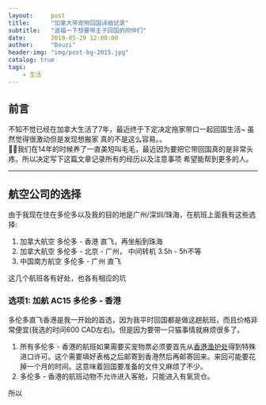 ```yaml
---
layout:     post
title:      "加拿大带宠物回国详细记录"
subtitle:   "造福一下想要带主子回国的同伴们"
date:       2019-05-29 12:00:00
author:     "Douzi"
header-img: "img/post-bg-2015.jpg"
catalog: true
tags:
    - 生活
---
```


## 前言

不知不觉已经在加拿大生活了7年，最近终于下定决定拖家带口一起回国生活~ 虽然觉得很激动但是发现想搬家 真的不是这么容易。。  
我们在14年的时候养了一直美短叫毛毛，最近因为要把它带回国真的是非常头疼。所以决定写下这篇文章记录所有的经历以及注意事项 希望能帮到更多的人。

---

## 航空公司的选择

由于我现在住在多伦多以及我的目的地是广州/深圳/珠海，在航班上面我有这些选择:
1. 加拿大航空 多伦多 - 香港 直飞，再坐船到珠海
2. 加拿大航空 多伦多 - 北京 - 广州， 中间转机 3.5h - 5h不等
3. 中国南方航空 多伦多 - 广州 直飞

这几个航班各有好处，也各有相应的坑

### 选项1: 加航 AC15 多伦多 - 香港

多伦多直飞香港是我一开始的首选，因为我平时回国都是做这趟航班，而且价格非常便宜(我选的时间600 CAD左右)。但是因为要带一只猫事情就麻烦很多了。

1. 所有多伦多 - 香港的航班如果需要买宠物票必须要首先从[香港渔护处](https://www.afcd.gov.hk/tc_chi/index.html)得到特殊进口许可。这个需要填好表格之后邮寄到香港然后再邮寄回来。来回可能要花掉一个月的时间。这意味着回国要准备的文件又麻烦了不少。
2. 多伦多 - 香港的航班动物不允许进入客舱，只能进入有氧货仓。

所以